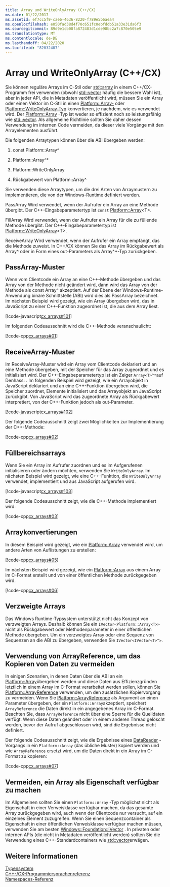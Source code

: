 ```yaml
---
title: Array und WriteOnlyArray (C++/CX)
ms.date: 01/22/2017
ms.assetid: ef7cc5f9-cae6-4636-8220-f789e5b6aea4
ms.openlocfilehash: e050fad38d4f70c651fc0ebfddb51a33e31da6f3
ms.sourcegitcommit: 89d9e1cb08fa872483d1cde98bc2a7c870e505e9
ms.translationtype: MT
ms.contentlocale: de-DE
ms.lasthandoff: 04/22/2020
ms.locfileid: "82032407"
---
```

# <a name="array-and-writeonlyarray-ccx"></a>Array und WriteOnlyArray (C++/CX)

Sie können reguläre Arrays im C-Stil oder [std::array](../standard-library/array-class-stl.md) in einem C++/CX-Programm frei verwenden (obwohl [std::vector](../standard-library/vector-class.md) häufig die bessere Wahl ist), aber in jeder API, die in Metadaten veröffentlicht wird, müssen Sie ein Array oder einen Vektor im C-Stil in einen [Platform::Array-](../cppcx/platform-array-class.md) oder [Platform::WriteOnlyArray-Typ](../cppcx/platform-writeonlyarray-class.md) konvertieren, je nachdem, wie es verwendet wird. Der [Platform::Array](../cppcx/platform-array-class.md) -Typ ist weder so effizient noch so leistungsfähig wie [std::vector](../standard-library/vector-class.md). Als allgemeine Richtlinie sollten Sie daher dessen Verwendung im internen Code vermeiden, da dieser viele Vorgänge mit den Arrayelementen ausführt.

Die folgenden Arraytypen können über die ABI übergeben werden:

1. const Platform::Array^

1. Platform::Array^*

1. Platform::WriteOnlyArray

1. Rückgabewert von Platform::Array^

Sie verwenden diese Arraytypen, um die drei Arten von Arraymustern zu implementieren, die von der Windows-Runtime definiert werden.

PassArray Wird verwendet, wenn der Aufrufer ein Array an eine Methode übergibt. Der C++-Eingabeparametertyp ist `const` [Platform::Array](../cppcx/platform-array-class.md)\<T>.

FillArray Wird verwendet, wenn der Aufrufer ein Array für die zu füllende Methode übergibt. Der C++-Eingabeparametertyp ist [Platform::WriteOnlyArray](../cppcx/platform-writeonlyarray-class.md)\<T>.

ReceiveArray Wird verwendet, wenn der Aufrufer ein Array empfängt, das die Methode zuweist. In C++/CX können Sie das Array im Rückgabewert als Array^ oder in Form eines out-Parameters als Array^*-Typ zurückgeben.

## <a name="passarray-pattern"></a>PassArray-Muster

Wenn vom Clientcode ein Array an eine C++-Methode übergeben und das Array von der Methode nicht geändert wird, dann wird das Array von der Methode als const Array^ akzeptiert. Auf der Ebene der Windows-Runtime-Anwendung binäre Schnittstelle (ABI) wird dies als PassArray bezeichnet. Im nächsten Beispiel wird gezeigt, wie ein Array übergeben wird, das in JavaScript zu einer C++-Funktion zugeordnet ist, die aus dem Array liest.

[!code-javascript[cx_arrays#101](../cppcx/codesnippet/JavaScript/array-and-writeonlyarray-c-_1.js)]

Im folgenden Codeausschnitt wird die C++-Methode veranschaulicht:

[!code-cpp[cx_arrays#01](../cppcx/codesnippet/CPP/js-array/class1.cpp#01)]

## <a name="receivearray-pattern"></a>ReceiveArray-Muster

Im ReceiveArray-Muster wird ein Array vom Clientcode deklariert und an eine Methode übergeben, mit der Speicher für das Array zugeordnet und es initialisiert wird. Der C++-Eingabeparametertyp ist ein Zeiger `Array<T>^*`auf Denhass: . Im folgenden Beispiel wird gezeigt, wie ein Arrayobjekt in JavaScript deklariert und an eine C++-Funktion übergeben wird, die Speicher zuordnet, Elemente initialisiert und das Arrayobjekt an JavaScript zurückgibt. Von JavaScript wird das zugeordnete Array als Rückgabewert interpretiert, von der C++-Funktion jedoch als out-Parameter.

[!code-javascript[cx_arrays#102](../cppcx/codesnippet/JavaScript/array-and-writeonlyarray-c-_3.js)]

Der folgende Codeausschnitt zeigt zwei Möglichkeiten zur Implementierung der C++-Methode:

[!code-cpp[cx_arrays#02](../cppcx/codesnippet/CPP/js-array/class1.cpp#02)]

## <a name="fill-arrays"></a>Füllbereichsarrays

Wenn Sie ein Array im Aufrufer zuordnen und es im Aufgerufenen initialisieren oder ändern möchten, verwenden Sie `WriteOnlyArray`. Im nächsten Beispiel wird gezeigt, wie eine C++-Funktion, die `WriteOnlyArray` verwendet, implementiert und aus JavaScript aufgerufen wird.

[!code-javascript[cx_arrays#103](../cppcx/codesnippet/JavaScript/array-and-writeonlyarray-c-_5.js)]

Der folgende Codeausschnitt zeigt, wie die C++-Methode implementiert wird:

[!code-cpp[cx_arrays#03](../cppcx/codesnippet/CPP/js-array/class1.cpp#03)]

## <a name="array-conversions"></a>Arraykonvertierungen

In diesem Beispiel wird gezeigt, wie ein [Platform::Array](../cppcx/platform-array-class.md) verwendet wird, um andere Arten von Auflistungen zu erstellen:

[!code-cpp[cx_arrays#05](../cppcx/codesnippet/CPP/js-array/class1.cpp#05)]

Im nächsten Beispiel wird gezeigt, wie ein [Platform::Array](../cppcx/platform-array-class.md) aus einem Array im C-Format erstellt und von einer öffentlichen Methode zurückgegeben wird.

[!code-cpp[cx_arrays#06](../cppcx/codesnippet/CPP/js-array/class1.cpp#06)]

## <a name="jagged-arrays"></a>Verzweigte Arrays

Das Windows Runtime-Typsystem unterstützt nicht das Konzept von verzweigten Arrays. Deshalb können Sie ein `IVector<Platform::Array<T>>` nicht als Rückgabewert oder Methodenparameter in einer öffentlichen Methode übergeben. Um ein verzweigtes Array oder eine Sequenz von Sequenzen an die ABI zu übergeben, verwenden Sie `IVector<IVector<T>^>`.

## <a name="use-arrayreference-to-avoid-copying-data"></a>Verwendung von ArrayReference, um das Kopieren von Daten zu vermeiden

In einigen Szenarien, in denen Daten über die ABI an ein [Platform::Array](../cppcx/platform-array-class.md)übergeben werden und diese Daten aus Effizienzgründen letztlich in einem Array im C-Format verarbeitet werden sollen, können Sie [Platform::ArrayReference](../cppcx/platform-arrayreference-class.md) verwenden, um den zusätzlichen Kopiervorgang zu vermeiden. Wenn Sie [Platform::ArrayReference](../cppcx/platform-arrayreference-class.md) als Argument an einen Parameter übergeben, der ein `Platform::Array`akzeptiert, speichert `ArrayReference` die Daten direkt in ein angegebenes Array im C-Format. Beachten Sie, dass `ArrayReference` nicht über eine Sperre für die Quelldaten verfügt. Wenn diese Daten geändert oder in einem anderen Thread gelöscht werden, bevor der Aufruf abgeschlossen wird, sind die Ergebnisse nicht definiert.

Der folgende Codeausschnitt zeigt, wie die Ergebnisse eines [DataReader](/uwp/api/windows.storage.streams.datareader) -Vorgangs in ein `Platform::Array` (das übliche Muster) kopiert werden und wie `ArrayReference` ersetzt wird, um die Daten direkt in ein Array im C-Format zu kopieren:

[!code-cpp[cx_arrays#07](../cppcx/codesnippet/CPP/js-array/class1.h#07)]

## <a name="avoid-exposing-an-array-as-a-property"></a>Vermeiden, ein Array als Eigenschaft verfügbar zu machen

Im Allgemeinen sollten Sie einen `Platform::Array` -Typ möglichst nicht als Eigenschaft in einer Verweisklasse verfügbar machen, da das gesamte Array zurückgegeben wird, auch wenn der Clientcode nur versucht, auf ein einzelnes Element zuzugreifen. Wenn Sie einen Sequenzcontainer als Eigenschaft in einer öffentlichen Verweisklasse verfügbar machen müssen, verwenden Sie am besten [Windows::Foundation::IVector](/uwp/api/windows.foundation.collections.ivector-1) . In privaten oder internen APIs (die nicht in Metadaten veröffentlicht werden) sollten Sie die Verwendung eines C++-Standardcontainers wie [std::vector](../standard-library/vector-class.md)erwägen.

## <a name="see-also"></a>Weitere Informationen

[Typensystem](../cppcx/type-system-c-cx.md)<br/>
[C++-/CX-Programmiersprachenreferenz](../cppcx/visual-c-language-reference-c-cx.md)<br/>
[Namespaces-Referenz](../cppcx/namespaces-reference-c-cx.md)
